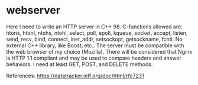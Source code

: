 # webserver

Here I need to write an HTTP server in C++ 98.
C-functions allowed are:
 htons, htonl, ntohs, ntohl,
select, poll, epoll, kqueue, socket, accept,
listen, send, recv, bind, connect, inet_addr,
setsockopt, getsockname, fcntl. 
No external C++ library, like Boost, etc..
The server must be compatible with the web browser of my choice (Mozilla).
There will be considered that Nginx is HTTP 1.1 compliant and may be used to compare
headers and answer behaviors.
I need at least GET, POST, and DELETE methods.

References:
https://datatracker.ietf.org/doc/html/rfc7231
